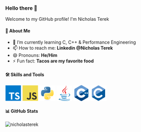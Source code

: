 ### Hello there 👋

Welcome to my GitHub profile! I'm Nicholas Terek


#### 🚀 About Me

- 🌱 I’m currently learning C, C++ & Performance Engineering
- 📫 How to reach me: **Linkedin @Nicholas Terek**
- 😄 Pronouns: **He/Him**
- ⚡ Fun fact: **Tacos are my favorite food**

#### 🛠 Skills and Tools

<div>
   <img src="https://raw.githubusercontent.com/devicons/devicon/6910f0503efdd315c8f9b858234310c06e04d9c0/icons/typescript/typescript-original.svg" alt="TypeScript logo" width="50" height="50">
   <img src="https://raw.githubusercontent.com/devicons/devicon/refs/heads/master/icons/javascript/javascript-original.svg" alt="JavaScript logo" width="50" height="50">
   <img src="https://raw.githubusercontent.com/devicons/devicon/refs/heads/master/icons/python/python-original.svg" alt="Python logo" width="50" height="50">
   <img src="https://raw.githubusercontent.com/devicons/devicon/refs/heads/master/icons/java/java-original.svg" alt="Java logo" width="50" height="50">
   <img src="https://raw.githubusercontent.com/devicons/devicon/refs/heads/master/icons/cplusplus/cplusplus-original.svg" alt="C++ logo" width="50" height="50">
   <img src="https://raw.githubusercontent.com/devicons/devicon/refs/heads/master/icons/c/c-original.svg" alt="C logo" width="50" height="50">
</div>


#### 📊 GitHub Stats

<p align="left">
  <img src="https://github-readme-streak-stats.herokuapp.com/?user=nicholasterek&theme=default" alt="nicholasterek" />
</p>



